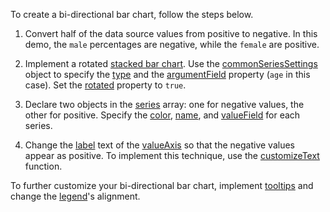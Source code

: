 To create a bi-directional bar chart, follow the steps below.
<!--split-->

1. Convert half of the data source values from positive to negative. In this demo, the `male` percentages are negative, while the `female` are positive.

2. Implement a rotated [stacked bar chart](/Demos/WidgetsGallery/Demo/Charts/StackedBar/jQuery/Light/). Use the [commonSeriesSettings](/Documentation/ApiReference/UI_Components/dxChart/Configuration/commonSeriesSettings/) object to specify the [type](/Documentation/ApiReference/UI_Components/dxChart/Configuration/commonSeriesSettings/#type) and the [argumentField](/Documentation/ApiReference/UI_Components/dxChart/Configuration/commonSeriesSettings/#argumentField) property (`age` in this case). Set the [rotated](/Documentation/ApiReference/UI_Components/dxChart/Configuration/#rotated) property to `true`.

3. Declare two objects in the [series](/Documentation/ApiReference/UI_Components/dxChart/Configuration/series/) array: one for negative values, the other for positive. Specify the [color](/Documentation/ApiReference/UI_Components/dxChart/Configuration/series/#color), [name](/Documentation/ApiReference/UI_Components/dxChart/Configuration/series/#name), and [valueField](/Documentation/ApiReference/UI_Components/dxChart/Configuration/series/#valueField) for each series.

4. Change the [label](/Documentation/ApiReference/UI_Components/dxChart/Configuration/valueAxis/label/) text of the [valueAxis](/Documentation/ApiReference/UI_Components/dxChart/Configuration/valueAxis/) so that the negative values appear as positive. To implement this technique, use the [customizeText](/Documentation/ApiReference/UI_Components/dxChart/Configuration/valueAxis/label/#customizeText) function.

To further customize your bi-directional bar chart, implement [tooltips](/Documentation/ApiReference/UI_Components/dxChart/Configuration/tooltip/) and change the [legend](/Documentation/ApiReference/UI_Components/dxChart/Configuration/legend/)'s alignment.